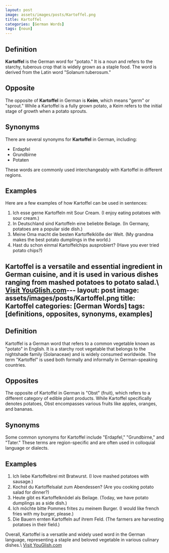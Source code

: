```yaml
---
layout: post
image: assets/images/posts/Kartoffel.png
title: Kartoffel
categories: [German Words]
tags: [noun]
---
```


## Definition

**Kartoffel** is the German word for "potato." It is a noun and refers to the starchy, tuberous crop that is widely grown as a staple food. The word is derived from the Latin word "Solanum tuberosum."

## Opposite

The opposite of **Kartoffel** in German is **Keim**, which means "germ" or "sprout." While a Kartoffel is a fully grown potato, a Keim refers to the initial stage of growth when a potato sprouts.

## Synonyms

There are several synonyms for **Kartoffel** in German, including:

- Erdapfel
- Grundbirne
- Potaten

These words are commonly used interchangeably with Kartoffel in different regions.

## Examples

Here are a few examples of how Kartoffel can be used in sentences:

1. Ich esse gerne Kartoffeln mit Sour Cream. (I enjoy eating potatoes with sour cream.)
2. In Deutschland sind Kartoffeln eine beliebte Beilage. (In Germany, potatoes are a popular side dish.)
3. Meine Oma macht die besten Kartoffelklöße der Welt. (My grandma makes the best potato dumplings in the world.)
4. Hast du schon einmal Kartoffelchips ausprobiert? (Have you ever tried potato chips?)

Kartoffel is a versatile and essential ingredient in German cuisine, and it is used in various dishes ranging from mashed potatoes to potato salad.\ <a id="yg-widget-0" class="youglish-widget" data-query="Kartoffel" data-lang="german" data-components="8412" data-auto-start="0" data-bkg-color="theme_light" data-title="How%20to%20pronounce%20Kartoffel%20in%20German"  rel="nofollow" href="https://youglish.com">Visit YouGlish.com</a><script async src="https://youglish.com/public/emb/widget.js" charset="utf-8"></script>---
layout: post
image: assets/images/posts/Kartoffel.png
title: Kartoffel
categories: [German Words]
tags: [definitions, opposites, synonyms, examples]
---

## Definition
Kartoffel is a German word that refers to a common vegetable known as "potato" in English. It is a starchy root vegetable that belongs to the nightshade family (Solanaceae) and is widely consumed worldwide. The term "Kartoffel" is used both formally and informally in German-speaking countries.

## Opposites
The opposite of Kartoffel in German is "Obst" (fruit), which refers to a different category of edible plant products. While Kartoffel specifically denotes potatoes, Obst encompasses various fruits like apples, oranges, and bananas.

## Synonyms
Some common synonyms for Kartoffel include "Erdapfel," "Grundbirne," and "Tater." These terms are region-specific and are often used in colloquial language or dialects.

## Examples
1. Ich liebe Kartoffelbrei mit Bratwurst. (I love mashed potatoes with sausage.)
2. Kochst du Kartoffelsalat zum Abendessen? (Are you cooking potato salad for dinner?)
3. Heute gibt es Kartoffelknödel als Beilage. (Today, we have potato dumplings as a side dish.)
4. Ich möchte bitte Pommes frites zu meinem Burger. (I would like french fries with my burger, please.)
5. Die Bauern ernten Kartoffeln auf ihrem Feld. (The farmers are harvesting potatoes in their field.)

Overall, Kartoffel is a versatile and widely used word in the German language, representing a staple and beloved vegetable in various culinary dishes.\ <a id="yg-widget-0" class="youglish-widget" data-query="Kartoffel" data-lang="german" data-components="8412" data-auto-start="0" data-bkg-color="theme_light" data-title="How%20to%20pronounce%20Kartoffel%20in%20German"  rel="nofollow" href="https://youglish.com">Visit YouGlish.com</a><script async src="https://youglish.com/public/emb/widget.js" charset="utf-8"></script>